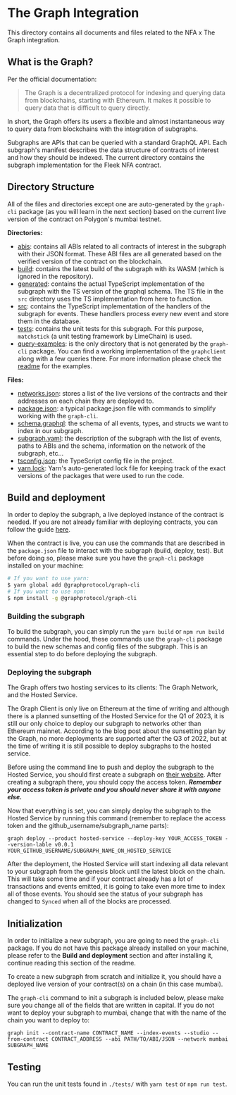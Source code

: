 # The Graph Integration

This directory contains all documents and files related to the NFA x The Graph integration.

## What is the Graph?

Per the official documentation:

> The Graph is a decentralized protocol for indexing and querying data from blockchains, starting with Ethereum. It makes it possible to query data that is difficult to query directly.

In short, the Graph offers its users a flexible and almost instantaneous way to query data from blockchains with the integration of subgraphs.

Subgraphs are APIs that can be queried with a standard GraphQL API. Each subgraph's manifest describes the data structure of contracts of interest and how they should be indexed. The current directory contains the subgraph implementation for the Fleek NFA contract.

## Directory Structure

All of the files and directories except one are auto-generated by the `graph-cli` package (as you will learn in the next section) based on the current live version of the contract on Polygon's mumbai testnet.

**Directories:**

- [abis](./abis/): contains all ABIs related to all contracts of interest in the subgraph with their JSON format. These ABI files are all generated based on the verified version of the contract on the blockchain.
- [build](./build/): contains the latest build of the subgraph with its WASM (which is ignored in the repository).
- [generated](./generated/): contains the actual TypeScript implementation of the subgraph with the TS version of the graphql schema. The TS file in the `src` directory uses the TS implementation from here to function.
- [src](./src/): contains the TypeScript implementation of the handlers of the subgraph for events. These handlers process every new event and store them in the database.
- [tests](./tests/): contains the unit tests for this subgraph. For this purpose, `matchstick` (a unit testing framework by LimeChain) is used.
- [query-examples](./query-examples): is the only directory that is not generated by the `graph-cli` package. You can find a working implementation of the `graphclient` along with a few queries there. For more information please check the [readme](./query-examples/README.md) for the examples.

**Files:**

- [networks.json](./networks.json): stores a list of the live versions of the contracts and their addresses on each chain they are deployed to.
- [package.json](./package.json): a typical package.json file with commands to simplify working with the `graph-cli`.
- [schema.graphql](./schema.graphql): the schema of all events, types, and structs we want to index in our subgraph.
- [subgraph.yaml](./subgraph.yaml): the description of the subgraph with the list of events, paths to ABIs and the schema, information on the network of the subgraph, etc...
- [tsconfig.json](./tsconfig.json): the TypeScript config file in the project.
- [yarn.lock](./yarn.lock): Yarn's auto-generated lock file for keeping track of the exact versions of the packages that were used to run the code.

## Build and deployment

In order to deploy the subgraph, a live deployed instance of the contract is needed. If you are not already familiar with deploying contracts, you can follow the guide [here](https://github.com/fleekxyz/non-fungible-apps/tree/main#-deployment).

When the contract is live, you can use the commands that are described in the `package.json` file to interact with the subgraph (build, deploy, test). But before doing so, please make sure you have the `graph-cli` package installed on your machine:

```bash
# If you want to use yarn:
$ yarn global add @graphprotocol/graph-cli
# If you want to use npm:
$ npm install -g @graphprotocol/graph-cli
```

### Building the subgraph

To build the subgraph, you can simply run the `yarn build` or `npm run build` commands. Under the hood, these commands use the `graph-cli` package to build the new schemas and config files of the subgraph. This is an essential step to do before deploying the subgraph.

### Deploying the subgraph

The Graph offers two hosting services to its clients: The Graph Network, and the Hosted Service.

The Graph Client is only live on Ethereum at the time of writing and although there is a planned sunsetting of the Hosted Service for the Q1 of 2023, it is still our only choice to deploy our subgraph to networks other than Ethereum mainnet. According to the blog post about the sunsetting plan by the Graph, no more deployments are supported after the Q3 of 2022, but at the time of writing it is still possible to deploy subgraphs to the hosted service.

Before using the command line to push and deploy the subgraph to the Hosted Service, you should first create a subgraph on [their website](https://thegraph.com/hosted-service). After creating a subgraph there, you should copy the access token. ___Remember your access token is private and you should never share it with anyone else.___

Now that everything is set, you can simply deploy the subgraph to the Hosted Service by running this command (remember to replace the access token and the github_username/subgraph_name parts):

`graph deploy --product hosted-service --deploy-key YOUR_ACCESS_TOKEN --version-lable v0.0.1 YOUR_GITHUB_USERNAME/SUBGRAPH_NAME_ON_HOSTED_SERVICE`

After the deployment, the Hosted Service will start indexing all data relevant to your subgraph from the genesis block until the latest block on the chain. This will take some time and if your contract already has a lot of transactions and events emitted, it is going to take even more time to index all of those events. You should see the status of your subgraph has changed to `Synced` when all of the blocks are processed.

## Initialization

In order to initialize a new subgraph, you are going to need the `graph-cli` package. If you do not have this package already installed on your machine, please refer to the **Build and deployment** section and after installing it, continue reading this section of the readme.

To create a new subgraph from scratch and initialize it, you should have a deployed live version of your contract(s) on a chain (in this case mumbai).

The `graph-cli` command to init a subgraph is included below, please make sure you change all of the fields that are written in capital. If you do not want to deploy your subgraph to mumbai, change that with the name of the chain you want to deploy to:

`graph init --contract-name CONTRACT_NAME --index-events --studio --from-contract CONTRACT_ADDRESS --abi PATH/TO/ABI/JSON --network mumbai SUBGRAPH_NAME`

## Testing

You can run the unit tests found in `./tests/` with `yarn test` or `npm run test`.